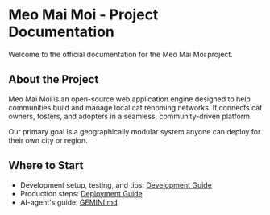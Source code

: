 # Meo Mai Moi - Project Documentation

Welcome to the official documentation for the Meo Mai Moi project.

## About the Project

Meo Mai Moi is an open-source web application engine designed to help communities build and manage local cat rehoming networks. It connects cat owners, fosters, and adopters in a seamless, community-driven platform.

Our primary goal is a geographically modular system anyone can deploy for their own city or region.

## Where to Start

- Development setup, testing, and tips: [Development Guide](./development.md)
- Production steps: [Deployment Guide](./deploy.md)
- AI-agent's guide: [GEMINI.md](../GEMINI.md)